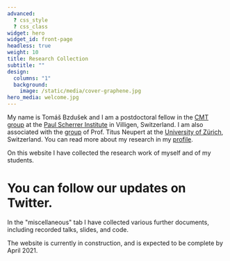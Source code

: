 ```yaml
---
advanced:
  ? css_style
  ? css_class
widget: hero
widget_id: front-page
headless: true
weight: 10
title: Research Collection
subtitle: ""
design:
  columns: "1"
  background:
    image: /static/media/cover-graphene.jpg
hero_media: welcome.jpg
---
```

My name is Tomáš Bzdušek and I am a postdoctoral fellow in the [CMT group](https://www.psi.ch/en/lsm/cmt-group) at the [Paul Scherrer Institute](https://www.psi.ch/en) in Villigen, Switzerland. I am also associated with the [group](https://www.physik.uzh.ch/en/groups/neupert/team.html) of Prof. Titus Neupert at the [University of Zürich](https://www.uzh.ch/cmsssl/en.html), Switzerland. You can read more about my research in my [profile](https://www.physik.uzh.ch/en/groups/neupert/team.html).

On this website I have collected the research work of myself and of my students. 
# You can follow our updates on Twitter. 
In the "miscellaneous" tab I have collected various further documents, including recorded talks, slides, and code. 

The website is currently in construction, and is expected to be complete by April 2021.

